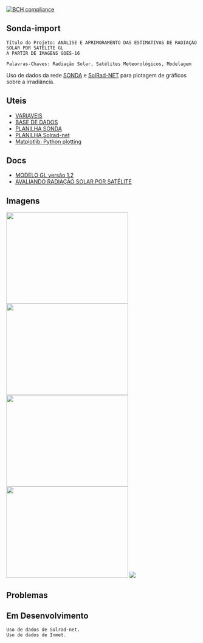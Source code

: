 [![BCH compliance](https://bettercodehub.com/edge/badge/LuizFelipeNeves/Sonda-import?branch=master)](https://bettercodehub.com/)

## Sonda-import
    Título do Projeto: ANÁLISE E APRIMORAMENTO DAS ESTIMATIVAS DE RADIAÇÃO SOLAR POR SATÉLITE GL
    A PARTIR DE IMAGENS GOES-16

    Palavras-Chaves: Radiação Solar, Satélites Meteorológicos, Modelagem
  

    
Uso de dados da rede [SONDA](http://sonda.ccst.inpe.br/) e [SolRad-NET](https://solrad-net.gsfc.nasa.gov/) para plotagem de gráficos sobre a irradiância.

## Uteis
* [VARIAVEIS](http://sonda.ccst.inpe.br/infos/variaveis.html)
* [BASE DE DADOS](http://sonda.ccst.inpe.br/basedados/index.html)
* [PLANILHA SONDA](https://docs.google.com/spreadsheets/d/1ES7P4ceGymjs6OZsKRsFb3sd5BV8xkTk7Xd2MNBP59U/edit?usp=sharing)
* [PLANILHA Solrad-net](https://docs.google.com/spreadsheets/d/1X-PWb7m5uWbimovofMT0PRdH1fbAE42fSPsN49ktA4Y/edit?usp=sharing)
* [Matplotlib: Python plotting](https://matplotlib.org/)

## Docs
* [MODELO GL versão 1.2](http://satelite.cptec.inpe.br/radiacao/docs/RefTT/RTecnico001-2011-RST-20110624b.pdf)
* [AVALIANDO RADIAÇÃO SOLAR POR SATÉLITE](https://github.com/LuizFelipeNeves/Sonda-import/blob/master/src/docs/Avaliando_RSolar_por_Sat%C3%A9lite_Ceballos_et_al.pdf)

## Imagens
<img width="320" height="240" src="https://raw.githubusercontent.com/LuizFelipeNeves/Sonda-import/master/DADOS/IMAGENS/SolRad-Net/2018/Alta_Floresta/01/10.png">
<img width="320" height="240" src="https://raw.githubusercontent.com/LuizFelipeNeves/Sonda-import/master/DADOS/IMAGENS/SolRad-Net/2018/Alta_Floresta/01/Mensal.png">
<img width="320" height="240" src="https://raw.githubusercontent.com/LuizFelipeNeves/Sonda-import/master/DADOS/IMAGENS/SolRad-Net/2018/Alta_Floresta/01/Dispersao.png">

<img width="320" height="240" src="https://raw.githubusercontent.com/LuizFelipeNeves/Sonda-import/master/DADOS/IMAGENS/SolRad-Net/2018/Alta_Floresta/Anual-Dispersao.png">

<img src="https://raw.githubusercontent.com/LuizFelipeNeves/Sonda-import/master/DADOS/IMAGENS/SolRad-Net/2018/Alta_Floresta/Anual.png">

## Problemas

## Em Desenvolvimento
    Uso de dados de Solrad-net.
    Uso de dados de Inmet.
